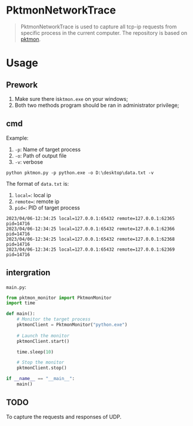 # PktmonNetworkTrace
> PktmonNetworkTrace is used to capture all tcp-ip requests from specific process in the current computer.
> The repository is based on [pktmon](https://learn.microsoft.com/en-us/windows-server/networking/technologies/pktmon/pktmon).

# Usage

## Prework
1. Make sure there is`ktmon.exe` on your windows;
2. Both two methods program should be ran in administrator privilege;

## cmd

Example:

1. `-p`: Name of target process
2. `-o`: Path of output file
3. `-v`: verbose

```shelll
python pktmon.py -p python.exe -o D:\desktop\data.txt -v
```

The format of `data.txt` is:
1. `local=`: local ip
2. `remote=`: remote ip
3. `pid=`: PID of target process

```
2023/04/06-12:34:25 local=127.0.0.1:65432 remote=127.0.0.1:62365 pid=14716
2023/04/06-12:34:25 local=127.0.0.1:65432 remote=127.0.0.1:62366 pid=14716
2023/04/06-12:34:25 local=127.0.0.1:65432 remote=127.0.0.1:62368 pid=14716
2023/04/06-12:34:25 local=127.0.0.1:65432 remote=127.0.0.1:62369 pid=14716
```

## intergration
`main.py`:
```python
from pktmon_monitor import PktmonMonitor
import time

def main():
    # Monitor the target process
    pktmonClient = PktmonMonitor("python.exe")
    
    # Launch the monitor
    pktmonClient.start()

    time.sleep(10)

    # Stop the monitor
    pktmonClient.stop()

if __name__ == "__main__":
    main()
```

## TODO
To capture the requests and responses of UDP.
